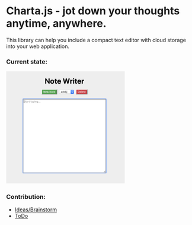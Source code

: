 # Charta.js - jot down your thoughts anytime, anywhere.

This library can help you include a compact text editor with cloud storage into your web application.

### Current state: 
<img src="media/screen1.png" width="320" >


### Contribution: 
* [Ideas/Brainstorm](IDEAS.md) 
* [ToDo](TODO.md)

